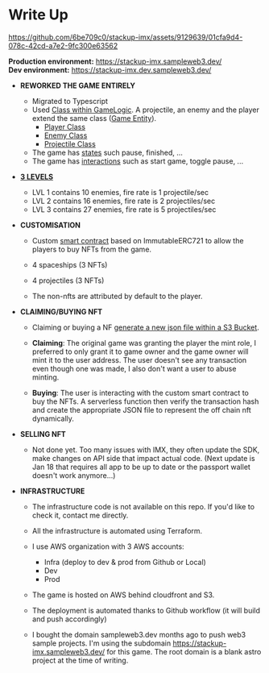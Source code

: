 # Write Up

https://github.com/6be709c0/stackup-imx/assets/9129639/01cfa9d4-078c-42cd-a7e2-9fc300e63562

**Production environment:** https://stackup-imx.sampleweb3.dev/  
**Dev environment:** https://stackup-imx.dev.sampleweb3.dev/

- **REWORKED THE GAME ENTIRELY**
  - Migrated to Typescript
  - Used [Class within GameLogic](./src/components/GameLogic). A projectile, an enemy and the player extend the same class ([Game Entity](./src/components/GameLogic/GameEntity.ts)).
    - [Player Class](./src/components/GameLogic/Player.ts)
    - [Enemy Class](./src/components/GameLogic/Enemy.ts)
    - [Projectile Class](./src/components/GameLogic/Projectile.ts)
  - The game has [states](./src/components/GameLogic/GameState.ts) such pause, finished, ...
  - The game has [interactions](./src/components/GameLogic/GameState.ts) such as start game, toggle pause, ...

- **[3 LEVELS](./src/components/GameLogic/GameLevel.ts)**
  - LVL 1 contains 10 enemies, fire rate is 1 projectile/sec
  - LVL 2 contains 16 enemies, fire rate is  2 projectiles/sec
  - LVL 3 contains 27 enemies, fire rate is 5 projectiles/sec

- **CUSTOMISATION**
  - Custom [smart contract](./contracts/game/contracts/StackupIMXCollection.sol) based on ImmutableERC721 to allow the players to buy NFTs from the game.

  - 4 spaceships (3 NFTs)
  - 4 projectiles (3 NFTs)
  - The non-nfts are attributed by default to the player.

- **CLAIMING/BUYING NFT**

  - Claiming or buying a NF [generate a new json file within a S3 Bucket](./api/index.js).


  - **Claiming**: The original game was granting the player the mint role, I preferred to only grant it to game owner and the game owner will mint it to the user address. The user doesn't see any transaction even though one was made, I also don't want a user to abuse minting.

  - **Buying**: The user is interacting with the custom smart contract to buy the NFTs. A serverless function then verify the transaction hash and create the appropriate JSON file to represent the off chain nft dynamically.

- **SELLING NFT**

  - Not done yet. Too many issues with IMX, they often update the SDK, make changes on API side that impact actual code. (Next update is Jan 18 that requires all app to be up to date or the passport wallet doesn't work anymore...)


- **INFRASTRUCTURE**
  - The infrastructure code is not available on this repo.
    If you'd like to check it, contact me directly.

  - All the infrastructure is automated using Terraform.  
  - I use AWS organization with 3 AWS accounts:
    - Infra (deploy to dev & prod from Github or Local)
    - Dev
    - Prod

  - The game is hosted on AWS behind cloudfront and S3.
  - The deployment is automated thanks to Github workflow (it will build and push accordingly)
  - I bought the domain sampleweb3.dev months ago to push web3 sample projects. I'm using the subdomain https://stackup-imx.sampleweb3.dev/ for this game. The root domain is a blank astro project at the time of writing.


